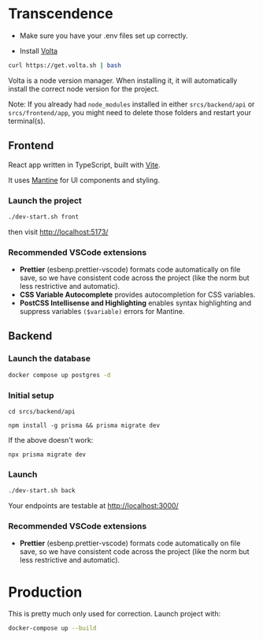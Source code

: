 # Transcendence

-   Make sure you have your .env files set up correctly.

-   Install [Volta](https://docs.volta.sh/guide/getting-started)

```bash
curl https://get.volta.sh | bash
```

Volta is a node version manager. When installing it, it will automatically install the correct node version for the project.

Note: If you already had `node_modules` installed in either `srcs/backend/api` or `srcs/frontend/app`, you might need to delete those folders and restart your terminal(s).

## Frontend

React app written in TypeScript, built with [Vite](https://vitejs.dev/guide/features.html).

It uses [Mantine](https://mantine.dev/overview/) for UI components and styling.

### Launch the project

```bash
./dev-start.sh front
```

then visit [http://localhost:5173/](http://localhost:5173/)

### Recommended VSCode extensions

-   **Prettier** (esbenp.prettier-vscode) formats code automatically on file save, so we have consistent code across the project (like the norm but less restrictive and automatic).
-   **CSS Variable Autocomplete** provides autocompletion for CSS variables.
-   **PostCSS Intellisense and Highlighting** enables syntax highlighting and suppress variables `($variable)` errors for Mantine.

## Backend

### Launch the database

```bash
docker compose up postgres -d
```

### Initial setup

```
cd srcs/backend/api
```

```
npm install -g prisma && prisma migrate dev
```

If the above doesn't work:

```
npx prisma migrate dev
```

### Launch

```bash
./dev-start.sh back
```

Your endpoints are testable at [http://localhost:3000/](http://localhost:3000/)

### Recommended VSCode extensions

-   **Prettier** (esbenp.prettier-vscode) formats code automatically on file save, so we have consistent code across the project (like the norm but less restrictive and automatic).

# Production

This is pretty much only used for correction. Launch project with:

```bash
docker-compose up --build
```

```

```
